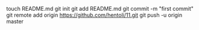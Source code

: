 touch README.md
git init
git add README.md
git commit -m "first commit"
git remote add origin https://github.com/hentoli/11.git
git push -u origin master
